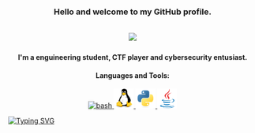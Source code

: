 <h3 align="center">Hello and welcome to my GitHub profile.<br>
</h1>
<h2 align="center"><img src="https://i.gifer.com/XOsX.gif" width="250"/></h2>
<h4 align="center">I'm a enguineering student, CTF player and cybersecurity entusiast.</h4>
<h4 align="center">Languages and Tools:</h4>
<p align="center"> <a href="https://www.gnu.org/software/bash/" target="_blank" rel="noreferrer"> <img src="https://www.vectorlogo.zone/logos/gnu_bash/gnu_bash-icon.svg" alt="bash" width="40" height="40"/> </a> 
<a href="https://www.linux.org/" target="_blank" rel="noreferrer"> <img src="https://raw.githubusercontent.com/devicons/devicon/master/icons/linux/linux-original.svg" alt="linux" width="40" height="40"/> </a> <a href="https://www.python.org" target="_blank" rel="noreferrer"> <img src="https://raw.githubusercontent.com/devicons/devicon/master/icons/python/python-original.svg" alt="python" width="40" height="40"/> </a>
<a href="https://www.java.com/" target="_blank" rel="noreferrer"> <img src="https://raw.githubusercontent.com/devicons/devicon/master/icons/java/java-original.svg" alt="java" width="40" height="40"/> </a>
</p>

[![Typing SVG](https://readme-typing-svg.demolab.com?font=Space+Grotesk&size=24&duration=3000&pause=1000&color=408300&center=true&vCenter=true&width=435&lines=%24.%2Fusr%2Fbin%2Fwhoami;%3E+al3xt0r)](https://git.io/typing-svg)
